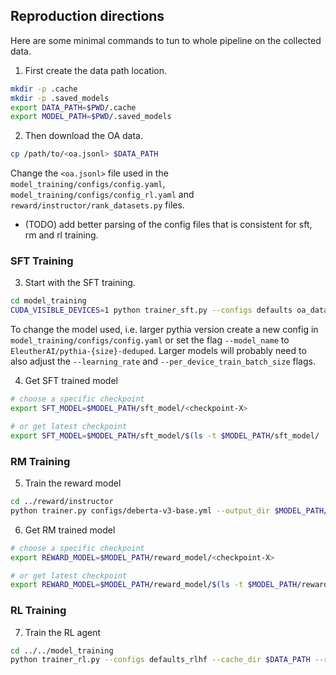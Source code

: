 ## Reproduction directions

Here are some minimal commands to tun to whole pipeline on the collected data.

1. First create the data path location.

```bash
mkdir -p .cache
mkdir -p .saved_models
export DATA_PATH=$PWD/.cache
export MODEL_PATH=$PWD/.saved_models
```

2. Then download the OA data.

```bash
cp /path/to/<oa.jsonl> $DATA_PATH
```

Change the `<oa.jsonl>` file used in the `model_training/configs/config.yaml`,
`model_training/configs/config_rl.yaml` and `reward/instructor/rank_datasets.py`
files.

- (TODO) add better parsing of the config files that is consistent for sft, rm
  and rl training.

### SFT Training

3. Start with the SFT training.

```bash
cd model_training
CUDA_VISIBLE_DEVICES=1 python trainer_sft.py --configs defaults oa_dataset_only pythia --cache_dir $DATA_PATH --output_dir $MODEL_PATH/sft_model
```

To change the model used, i.e. larger pythia version create a new config in
`model_training/configs/config.yaml` or set the flag `--model_name` to
`EleutherAI/pythia-{size}-deduped`. Larger models will probably need to also
adjust the `--learning_rate` and `--per_device_train_batch_size` flags.

4. Get SFT trained model

```bash
# choose a specific checkpoint
export SFT_MODEL=$MODEL_PATH/sft_model/<checkpoint-X>

# or get latest checkpoint
export SFT_MODEL=$MODEL_PATH/sft_model/$(ls -t $MODEL_PATH/sft_model/ | head -n 1)
```

### RM Training

5. Train the reward model

```bash
cd ../reward/instructor
python trainer.py configs/deberta-v3-base.yml --output_dir $MODEL_PATH/reward_model
```

6. Get RM trained model

```bash
# choose a specific checkpoint
export REWARD_MODEL=$MODEL_PATH/reward_model/<checkpoint-X>

# or get latest checkpoint
export REWARD_MODEL=$MODEL_PATH/reward_model/$(ls -t $MODEL_PATH/reward_model/ | head -n 1)
```

### RL Training

7. Train the RL agent

```bash
cd ../../model_training
python trainer_rl.py --configs defaults_rlhf --cache_dir $DATA_PATH --rank_model $REWARD_MODEL --sft_model $SFT_MODEL --output_dir $MODEL_PATH/rl_model
```
